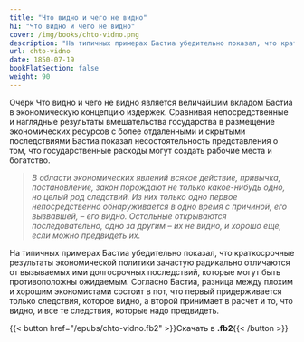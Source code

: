 ```yaml
---
title: "Что видно и чего не видно"
h1: "Что видно и чего не видно"
cover: /img/books/chto-vidno.png
description: "На типичных примерах Бастиа убедительно показал, что краткосрочные результаты экономической политики зачастую радикально отличаются от вызываемых ими долгосрочных последствий, которые могут быть противоположны ожидаемым."
url: chto-vidno
date: 1850-07-19
bookFlatSection: false
weight: 90
--- 
```


Очерк Что видно и чего не видно является величайшим вкладом Бастиа в экономическую концепцию издержек. Сравнивая непосредственные и наглядные результаты вмешательства государства в размещение экономических ресурсов с более отдаленными и скрытыми последствиями Бастиа показал несостоятельность представления о том, что государственные расходы могут создать рабочие места и богатство. 

> _В области экономических явлений всякое действие, привычка, постановление, закон порождают не только какое-нибудь одно, но целый род следствий. Из них только одно первое непосредственно обнаруживается в одно время с причиной, его вызвавшей, – его видно. Остальные открываются последовательно, одно за другим – их не видно, и хорошо еще, если можно предвидеть их._

На типичных примерах Бастиа убедительно показал, что краткосрочные результаты экономической политики зачастую радикально отличаются от вызываемых ими долгосрочных последствий, которые могут быть противоположны ожидаемым. Согласно Бастиа, разница между плохим и хорошим экономистами состоит в пот, что первый придерживается только следствия, которое видно, а второй принимает в расчет и то, что видно, и все те следствия, которые надо предвидеть.

{{< button href="/epubs/chto-vidno.fb2" >}}Скачать в __.fb2__{{< /button >}}
